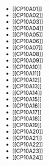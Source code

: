 - [[CP10A01]]
- [[CP10A02]]
- [[CP10A03]]
- [[CP10A04]]
- [[CP10A05]]
- [[CP10A06]]
- [[CP10A07]]
- [[CP10A08]]
- [[CP10A09]]
- [[CP10A10]]
- [[CP10A11]]
- [[CP10A12]]
- [[CP10A13]]
- [[CP10A14]]
- [[CP10A15]]
- [[CP10A16]]
- [[CP10A17]]
- [[CP10A18]]
- [[CP10A19]]
- [[CP10A20]]
- [[CP10A21]]
- [[CP10A22]]
- [[CP10A23]]
- [[CP10A24]]